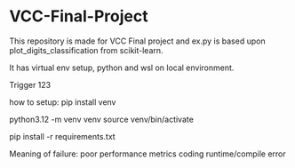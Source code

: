 # VCC-Final-Project

This repository is made for VCC Final project and ex.py is based upon plot_digits_classification from scikit-learn.

It has virtual env setup, python and wsl on local environment.

Trigger 123

how to setup: pip install venv

python3.12 -m venv venv
source venv/bin/activate

pip install -r requirements.txt

Meaning of failure:
    poor performance metrics
    coding runtime/compile error
